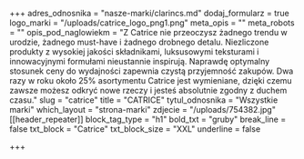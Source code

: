 +++
adres_odnosnika = "nasze-marki/clarincs.md"
dodaj_formularz = true
logo_marki = "/uploads/catrice_logo_png1.png"
meta_opis = ""
meta_robots = ""
opis_pod_naglowiekm = "Z Catrice nie przeoczysz żadnego trendu w urodzie, żadnego must-have i żadnego drobnego detalu. Niezliczone produkty z wysokiej jakości składnikami, luksusowymi teksturami i innowacyjnymi formułami nieustannie inspirują. Naprawdę optymalny stosunek ceny do wydajności zapewnia czystą przyjemność zakupów. Dwa razy w roku około 25% asortymentu Catrice jest wymieniane, dzięki czemu zawsze możesz odkryć nowe rzeczy i jesteś absolutnie zgodny z duchem czasu."
slug = "catrice"
title = "CATRICE"
tytul_odnosnika = "Wszystkie marki"
which_layout = "strona-marki"
zdjecie = "/uploads/754382.jpg"
[[header_repeater]]
block_tag_type = "h1"
bold_txt = "gruby"
break_line = false
txt_block = "Catrice"
txt_block_size = "XXL"
underline = false

+++
